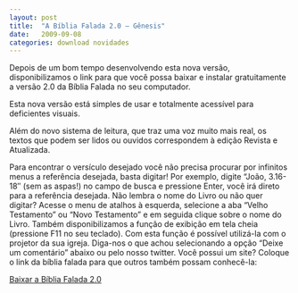 ```yaml
---
layout: post
title:  "A Bíblia Falada 2.0 – Gênesis"
date:   2009-09-08
categories: download novidades
---
```


Depois de um bom tempo desenvolvendo esta nova versão, disponibilizamos o link para que você possa baixar e instalar gratuitamente a versão 2.0 da Bíblia Falada no seu computador.

Esta nova versão está simples de usar e totalmente acessível para deficientes visuais.

Além do novo sistema de leitura, que traz uma voz muito mais real, os textos que podem ser lidos ou ouvidos correspondem à edição Revista e Atualizada.

<!--more-->

Para encontrar o versículo desejado você não precisa procurar por infinitos menus a referência desejada, basta digitar! Por exemplo, digite “João, 3.16-18″ (sem as aspas!) no campo de busca e pressione Enter, você irá direto para a referência desejada. Não lembra o nome do Livro ou não quer digitar? Acesse o menu de atalhos à esquerda, selecione a aba “Velho Testamento” ou “Novo Testamento” e em seguida clique sobre o nome do Livro.
Também disponibilizamos a função de exibição em tela cheia (pressione F11 no seu teclado). Com esta função é possível utilizá-la com o projetor da sua igreja.
Diga-nos o que achou selecionando a opção “Deixe um comentário” abaixo ou pelo nosso twitter.
Você possui um site? Coloque o link da bíblia falada para que outros também possam conhecê-la:

<a href="http://www.abibliafalada.com.br/abibliafalada/instalar" class="btn btn-warning">
Baixar a Bíblia Falada 2.0
</a>

